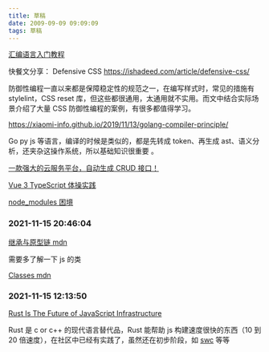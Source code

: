 ```yaml
---
title: 草稿
date: 2009-09-09 09:09:09
tags: 草稿
---
```


[汇编语言入门教程](https://www.ruanyifeng.com/blog/2018/01/assembly-language-primer.html)

快餐文分享： Defensive CSS https://ishadeed.com/article/defensive-css/

防御性编程一直以来都是保障稳定性的规范之一，在编写样式时，常见的措施有 stylelint，CSS reset 库，但这些都很通用，太通用就不实用。而文中结合实际场景介绍了大量 CSS 防御性编程的案例，有很多都值得学习。

https://xiaomi-info.github.io/2019/11/13/golang-compiler-principle/

Go py js 等语言，编译的时候是类似的，都是先转成 token、再生成 ast、语义分析，还夹杂这操作系统，所以基础知识很重要 。

[一款强大的云服务平台，自动生成 CRUD 接口！](https://mp.weixin.qq.com/s/DGSNmxC6V3OvbX--3gHe4w)

[Vue 3 TypeScript 体操实践](https://bytedance.feishu.cn/docs/doccnHbubW35lrC0Hzvzx5LBR9f)

[node_modules 困境](https://zhuanlan.zhihu.com/p/137535779)

### 2021-11-15 20:46:04

[继承与原型链 mdn](https://developer.mozilla.org/zh-CN/docs/Web/JavaScript/Inheritance_and_the_prototype_chain)

需要多了解一下 js 的类

[Classes mdn](https://developer.mozilla.org/en-US/docs/Web/JavaScript/Reference/Classes)

### 2021-11-15 12:13:50

[Rust Is The Future of JavaScript Infrastructure](https://leerob.io/blog/rust)

Rust 是 c or c++ 的现代语言替代品，Rust 能帮助 js 构建速度很快的东西（10 到 20 倍速度），在社区中已经有实践了，虽然还在初步阶段，如 [swc](https://github.com/swc-project/swc) 等等
